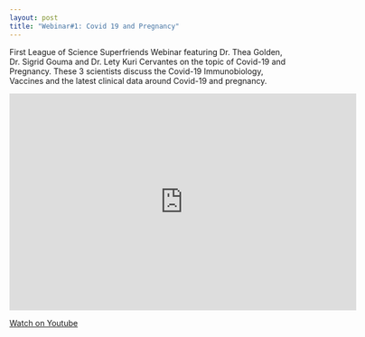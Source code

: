```yaml
---
layout: post
title: "Webinar#1: Covid 19 and Pregnancy"
---
```


First League of Science Superfriends Webinar featuring Dr. Thea Golden, Dr. Sigrid Gouma and Dr. Lety Kuri Cervantes on the topic of Covid-19 and Pregnancy. These 3 scientists discuss the Covid-19 Immunobiology, Vaccines and the latest clinical data around Covid-19 and pregnancy.

<iframe width="614" height="384" src="https://www.youtube.com/embed/ybd1YRozAhc" title="YouTube video player" frameborder="0" allow="accelerometer; autoplay; clipboard-write; encrypted-media; gyroscope; picture-in-picture" allowfullscreen></iframe>

[Watch on Youtube](https://youtu.be/ybd1YRozAhc)
